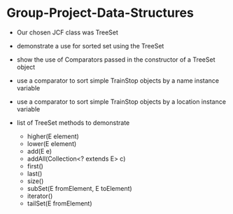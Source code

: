 # Group-Project-Data-Structures

- Our chosen JCF class was TreeSet
- demonstrate a use for sorted set using the TreeSet

- show the use of Comparators passed in the constructor of a TreeSet object
- use a comparator to sort simple TrainStop objects by a name instance variable
- use a comparator to sort simple TrainStop objects by a location instance variable

- list of TreeSet methods to demonstrate
  - higher(E element)
  - lower(E element)
  - add(E e)
  - addAll(Collection<? extends E> c)
  - first()
  - last()
  - size()
  - subSet(E fromElement, E toElement)
  - iterator()
  - tailSet(E fromElement)
